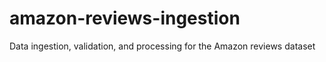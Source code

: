 # amazon-reviews-ingestion
Data ingestion, validation, and processing for the Amazon reviews dataset
